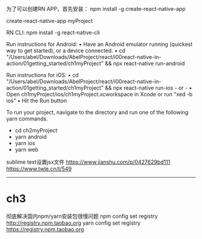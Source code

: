 为了可以创建RN APP，首先安装：
npm install -g create-react-native-app

create-react-native-app myProject

RN CLI:
npm install -g react-native-cli


  Run instructions for Android:
    • Have an Android emulator running (quickest way to get started), or a device connected.
    • cd "/Users/abel/Downloads/AbelProject/react/i00react-native-in-action/01getting_started/ch1myProject" && npx react-native run-android
  
  Run instructions for iOS:
    • cd "/Users/abel/Downloads/AbelProject/react/i00react-native-in-action/01getting_started/ch1myProject" && npx react-native run-ios
    - or -
    • Open ch1myProject/ios/ch1myProject.xcworkspace in Xcode or run "xed -b ios"
    • Hit the Run button


To run your project, navigate to the directory and run one of the following yarn commands.

- cd ch2myProject
- yarn android
- yarn ios
- yarn web

sublime text设置jsx文件
https://www.jianshu.com/p/0427629bd111
https://www.twle.cn/t/549

--------------------------------------------------------------------------
# ch3 

彻底解决国内npm/yarn安装包很慢问题
npm config set registry http://registry.npm.taobao.org
yarn config set registry https://registry.npm.taobao.org
